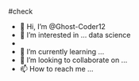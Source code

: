 #check


- 👋 Hi, I’m @Ghost-Coder12
- 👀 I’m interested in ... data science
- 
- 🌱 I’m currently learning ...
- 💞️ I’m looking to collaborate on ...
- 📫 How to reach me ...

<!---
Ghost-Coder12/Ghost-Coder12 is a ✨ special ✨ repository because its `README.md` (this file) appears on your GitHub profile.
You can click the Preview link to take a look at your changes.
--->
